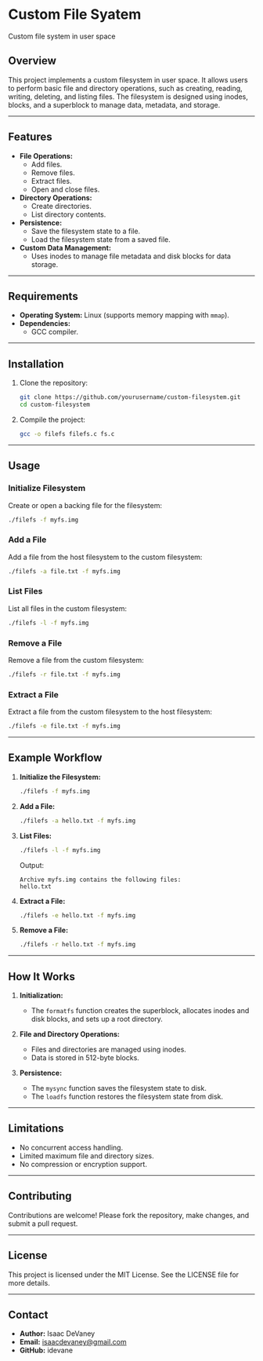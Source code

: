 # Custom File Syatem
 Custom file system in user space

## Overview

This project implements a custom filesystem in user space. It allows users to perform basic file and directory operations, such as creating, reading, writing, deleting, and listing files. The filesystem is designed using inodes, blocks, and a superblock to manage data, metadata, and storage.

---

## Features

- **File Operations:**
  - Add files.
  - Remove files.
  - Extract files.
  - Open and close files.
- **Directory Operations:**
  - Create directories.
  - List directory contents.
- **Persistence:**
  - Save the filesystem state to a file.
  - Load the filesystem state from a saved file.
- **Custom Data Management:**
  - Uses inodes to manage file metadata and disk blocks for data storage.

---

## Requirements

- **Operating System:** Linux (supports memory mapping with `mmap`).
- **Dependencies:**
  - GCC compiler.

---

## Installation

1. Clone the repository:
   ```bash
   git clone https://github.com/yourusername/custom-filesystem.git
   cd custom-filesystem
   ```

2. Compile the project:
   ```bash
   gcc -o filefs filefs.c fs.c
   ```

---

## Usage

### Initialize Filesystem
Create or open a backing file for the filesystem:
```bash
./filefs -f myfs.img
```

### Add a File
Add a file from the host filesystem to the custom filesystem:
```bash
./filefs -a file.txt -f myfs.img
```

### List Files
List all files in the custom filesystem:
```bash
./filefs -l -f myfs.img
```

### Remove a File
Remove a file from the custom filesystem:
```bash
./filefs -r file.txt -f myfs.img
```

### Extract a File
Extract a file from the custom filesystem to the host filesystem:
```bash
./filefs -e file.txt -f myfs.img
```

---

## Example Workflow

1. **Initialize the Filesystem:**
   ```bash
   ./filefs -f myfs.img
   ```

2. **Add a File:**
   ```bash
   ./filefs -a hello.txt -f myfs.img
   ```

3. **List Files:**
   ```bash
   ./filefs -l -f myfs.img
   ```
   Output:
   ```
   Archive myfs.img contains the following files:
   hello.txt
   ```

4. **Extract a File:**
   ```bash
   ./filefs -e hello.txt -f myfs.img
   ```

5. **Remove a File:**
   ```bash
   ./filefs -r hello.txt -f myfs.img
   ```

---

## How It Works

1. **Initialization:**
   - The `formatfs` function creates the superblock, allocates inodes and disk blocks, and sets up a root directory.

2. **File and Directory Operations:**
   - Files and directories are managed using inodes.
   - Data is stored in 512-byte blocks.

3. **Persistence:**
   - The `mysync` function saves the filesystem state to disk.
   - The `loadfs` function restores the filesystem state from disk.

---

## Limitations

- No concurrent access handling.
- Limited maximum file and directory sizes.
- No compression or encryption support.

---

## Contributing

Contributions are welcome! Please fork the repository, make changes, and submit a pull request.

---

## License

This project is licensed under the MIT License. See the LICENSE file for more details.

---

## Contact

- **Author:** Isaac DeVaney	
- **Email:** isaacdevaney@gmail.com 
- **GitHub:** idevane

